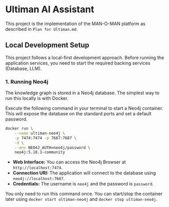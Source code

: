 # Ultiman AI Assistant

This project is the implementation of the MAN-O-MAN platform as described in `Plan for Ultiman.md`.

## Local Development Setup

This project follows a local-first development approach. Before running the application services, you need to start the required backing services (Database, LLM).

### 1. Running Neo4j

The knowledge graph is stored in a Neo4j database. The simplest way to run this locally is with Docker.

Execute the following command in your terminal to start a Neo4j container. This will expose the database on the standard ports and set a default password.

```bash
docker run \
    --name ultiman-neo4j \
    -p 7474:7474 -p 7687:7687 \
    -d \
    --env NEO4J_AUTH=neo4j/password \
    neo4j:5.18.1-community
```

- **Web Interface:** You can access the Neo4j Browser at `http://localhost:7474`.
- **Connection URI:** The application will connect to the database using `neo4j://localhost:7687`.
- **Credentials:** The username is `neo4j` and the password is `password`.

You only need to run this command once. You can start/stop the container later using `docker start ultiman-neo4j` and `docker stop ultiman-neo4j`. 